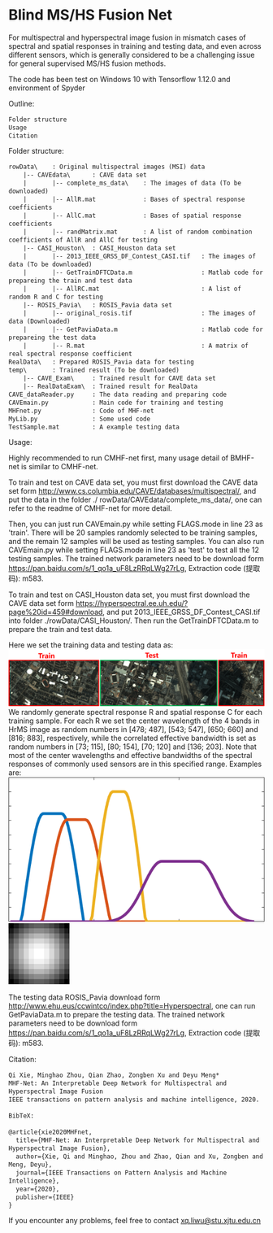 # Blind MS/HS Fusion Net 
For multispectral and hyperspectral image fusion in mismatch cases of spectral and spatial responses in training and testing
data, and even across different sensors, which is generally considered to be a challenging issue for general supervised MS/HS fusion
methods.

The code has been test on Windows 10 with Tensorflow 1.12.0 and environment of Spyder

Outline:

    Folder structure
    Usage
    Citation
    
Folder structure:

    rowData\    : Original multispectral images (MSI) data 
        |-- CAVEdata\      : CAVE data set
        |       |-- complete_ms_data\    : The images of data (To be downloaded)
        |       |-- AllR.mat             : Bases of spectral response coefficients
        |       |-- AllC.mat             : Bases of spatial response coefficients
        |       |-- randMatrix.mat       : A list of random combination coefficients of AllR and AllC for testing
        |-- CASI_Houston\  : CASI_Houston data set
        |       |-- 2013_IEEE_GRSS_DF_Contest_CASI.tif   : The images of data (To be downloaded)
        |       |-- GetTrainDFTCData.m                   : Matlab code for prepareing the train and test data
        |       |-- AllRC.mat                            : A list of random R and C for testing
        |-- ROSIS_Pavia\   : ROSIS_Pavia data set
        |       |-- original_rosis.tif                   : The images of data (Downloaded)
        |       |-- GetPaviaData.m                       : Matlab code for prepareing the test data
        |       |-- R.mat                                : A matrix of real spectral response coefficient
    RealData\   : Prepared ROSIS_Pavia data for testing 
    temp\       : Trained result (To be downloaded)
        |-- CAVE_Exam\     : Trained result for CAVE data set
        |-- RealDataExam\  : Trained result for RealData    
    CAVE_dataReader.py     : The data reading and preparing code
    CAVEmain.py            : Main code for training and testing 
    MHFnet.py              : Code of MHF-net 
    MyLib.py               : Some used code
    TestSample.mat         : A example testing data

Usage:

Highly recommended to run CMHF-net first, many usage detail of BMHF-net is similar to CMHF-net.
      
To train and test on CAVE data set, you must first download the CAVE data set form http://www.cs.columbia.edu/CAVE/databases/multispectral/, and put the data in the folder ./ rowData/CAVEdata/complete_ms_data/, one can refer to the readme of CMHF-net for more detail.

Then, you can just run CAVEmain.py while setting FLAGS.mode in line 23 as 'train'. There will be 20 samples randomly selected to be training samples, and the remain 12 samples will be used as testing samples.
You can also run CAVEmain.py while setting FLAGS.mode in line 23 as 'test' to test all the 12 testing samples. The trained network parameters need to be download form
https://pan.baidu.com/s/1_qo1a_uF8LzRRqLWg27rLg, Extraction code (提取码): m583.

To train and test on CASI_Houston data set, you must first download the CAVE data set form https://hyperspectral.ee.uh.edu/?page%20id=459#download, and put 2013_IEEE_GRSS_DF_Contest_CASI.tif into folder ./rowData/CASI_Houston/. Then run the GetTrainDFTCData.m to prepare the train and test data.

Here we set the training data and testing data as:
![We should have a image here](https://github.com/XieQi2015/ImageFolder/raw/master/MHFnet/Data.png)
We randomly generate spectral response R and spatial response C for each training sample. For each R we set the center wavelength of the 4 bands in HrMS image as random
numbers in [478; 487], [543; 547], [650; 660] and [816; 883], respectively, while the correlated effective bandwidth is set as random numbers in [73; 115], [80; 154], [70; 120] and [136; 203]. Note that most of the center wavelengths and effective bandwidths of the spectral responses of commonly
used sensors are in this specified range. Examples are:
![We should have a image here](https://github.com/XieQi2015/ImageFolder/raw/master/MHFnet/R2.gif)
![We should have a image here](https://github.com/XieQi2015/ImageFolder/raw/master/MHFnet/C.gif)


The testing data ROSIS_Pavia download form http://www.ehu.eus/ccwintco/index.php?title=Hyperspectral, one can run GetPaviaData.m  to prepare the testing data. The trained network parameters need to be download form
https://pan.baidu.com/s/1_qo1a_uF8LzRRqLWg27rLg, Extraction code (提取码): m583.






Citation:

    Qi Xie, Minghao Zhou, Qian Zhao, Zongben Xu and Deyu Meng* 
    MHF-Net: An Interpretable Deep Network for Multispectral and Hyperspectral Image Fusion
    IEEE transactions on pattern analysis and machine intelligence, 2020.

    BibTeX:
    
    @article{xie2020MHFnet,
      title={MHF-Net: An Interpretable Deep Network for Multispectral and Hyperspectral Image Fusion},
      author={Xie, Qi and Minghao, Zhou and Zhao, Qian and Xu, Zongben and Meng, Deyu},
      journal={IEEE Transactions on Pattern Analysis and Machine Intelligence},
      year={2020},
      publisher={IEEE}
    }

If you encounter any problems, feel free to contact xq.liwu@stu.xjtu.edu.cn
